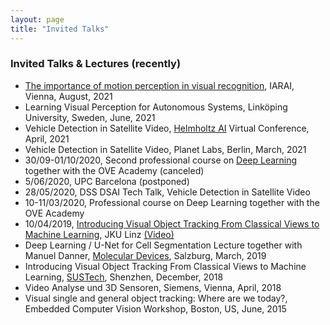 ```yaml
---
layout: page
title: "Invited Talks"
---
```

  
  <h3>Invited Talks &amp; Lectures (recently)</h3>
<ul>
 	<li><a href="https://www.iarai.ac.at/events/the-importance-of-motion-perception-in-visual-recognition/">The importance of motion perception in visual recognition</a>, IARAI, Vienna, August, 2021</li>
 	<li>Learning Visual Perception for Autonomous Systems, Linköping University, Sweden, June, 2021</li>
 	<li>Vehicle Detection in Satellite Video, <a href="https://www.helmholtz.ai">Helmholtz AI</a> Virtual Conference, April, 2021</li>
 	<li>Vehicle Detection in Satellite Video, Planet Labs, Berlin, March, 2021</li>
 	<li>30/09-01/10/2020, Second professional course on <a href="https://www.ove.at/shop/product/522509-deep-learning-5e8c2ec80454c">Deep Learning</a> together with the OVE Academy (canceled)</li>
 	<li>5/06/2020, UPC Barcelona (postponed)</li>
 	<li>28/05/2020, DSS DSAI Tech Talk, Vehicle Detection in Satellite Video</li>
 	<li>10-11/03/2020, Professional course on Deep Learning together with the OVE Academy</li>
 	<li>10/04/2019, <a href="https://www.jku.at/en/institute-of-computer-graphics/press-events/icg-lab-talk-series/2019/#c80634">Introducing Visual Object Tracking From Classical Views to Machine Learning</a>, JKU Linz <a href="https://youtu.be/v9hs4e4s1MM">(Video)</a></li>
 	<li>Deep Learning / U-Net for Cell Segmentation Lecture together with Manuel Danner, <a href="https://www.moleculardevices.com/products/cellular-imaging-systems/high-content-imaging/imagexpress-pico">Molecular Devices</a>, Salzburg, March, 2019</li>
 	<li>Introducing Visual Object Tracking From Classical Views to Machine Learning, <a href="http://www.sustc.edu.cn/en/CSE_02">SUSTech</a>, Shenzhen, December, 2018</li>
 	<li>Video Analyse und 3D Sensoren, Siemens, Vienna, April, 2018</li>
 	<li>Visual single and general object tracking: Where are we today?, Embedded Computer Vision Workshop, Boston, US, June, 2015</li>
</ul>
